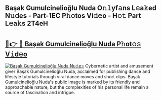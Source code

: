 ## Başak Gumulcinelioğlu Nuda O𝚗𝚕yf𝚊ns L𝚎a𝚔ed N𝚞𝚍es - Part-1EC P𝚑𝚘tos Vi𝚍𝚎o - H𝚘𝚝 Part L𝚎a𝚔s 2T4eH

# <h2><a href="http://kf3nj1o.oniu.top/?m=Ba%c5%9fak+Gumulcinelio%c4%9flu+Nuda">🔗👉 🔴 Başak Gumulcinelioğlu Nuda P𝚑ot𝚘𝚜 V𝚒d𝚎o</a></h2>

[![Başak Gumulcinelioğlu Nuda Nu𝚍e𝚜](https://i.imgur.com/0qMVB7G.gif)](http://kf3nj1o.oniu.top/?m=Ba%c5%9fak+Gumulcinelio%c4%9flu+Nuda)
Cybernetic artist and amusement giver Başak Gumulcinelioğlu Nuda, acclaimed for publishing dance and lifestyle tutorials through viral dance moves and short clips. Başak Gumulcinelioğlu Nuda's public image is marked by its friendly and approachable nature, but the complexities of his personal life remain a source of fascination and intrigue.  
